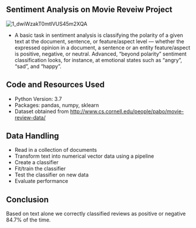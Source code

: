 ## Sentiment Analysis on Movie Reveiw Project

 ![1_dwiWzakT0mtlVUS45m2XQA](https://user-images.githubusercontent.com/35190179/92412066-0b7f3400-f168-11ea-8e29-8262d79a3931.png)

* A basic task in sentiment analysis is classifying the polarity of a given text at the document, sentence, or feature/aspect level — whether the expressed opinion in a document, a sentence or an entity feature/aspect is positive, negative, or neutral. Advanced, “beyond polarity” sentiment classification looks, for instance, at emotional states such as “angry”, “sad”, and “happy”.

## Code and Resources Used

* Python Version: 3.7
* Packages: pandas, numpy, sklearn
* Dataset obtained from http://www.cs.cornell.edu/people/pabo/movie-review-data/

## Data Handling

* Read in a collection of documents 
* Transform text into numerical vector data using a pipeline
* Create a classifier
* Fit/train the classifier
* Test the classifier on new data
* Evaluate performance

## Conclusion

Based on text alone we correctly classified reviews as positive or negative 84.7% of the time.
